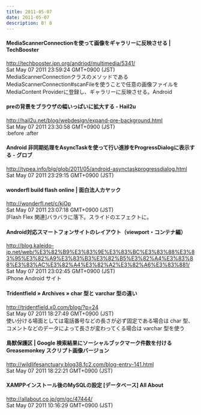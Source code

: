 ```yaml
---
title: 2011-05-07
date: 2011-05-07
description: B! 8
---
```


#### MediaScannerConnectionを使って画像をギャラリーに反映させる | TechBooster
http://techbooster.jpn.org/andriod/multimedia/5341/<br>
Sat May 07 2011 23:59:24 GMT+0900 (JST)<br>
MediaScannerConnectionクラスのメソッドであるMediaScannerConnection#scanFileを使うことで任意の画像ファイルをMediaContent Providerに登録し、ギャラリーに反映させる。Android


#### preの背景をブラウザの幅いっぱいに拡大する - Hail2u
http://hail2u.net/blog/webdesign/expand-pre-background.html<br>
Sat May 07 2011 23:30:58 GMT+0900 (JST)<br>
:before :after


#### Android 非同期処理をAsyncTaskを使って行い進捗をProgressDialogに表示する - グロブ
http://typea.info/blg/glob/2011/05/android-asynctaskprogressdialog.html<br>
Sat May 07 2011 23:29:15 GMT+0900 (JST)<br>


#### wonderfl build flash online | 面白法人カヤック
http://wonderfl.net/c/kjOp<br>
Sat May 07 2011 23:07:18 GMT+0900 (JST)<br>
[Flash Flex 関連]バラバラに落下。スライドのエフェクトに。


####   Android対応スマートフォンサイトのレイアウト（viewport・コンテナ編）
http://blog.kaleido-jp.net/web/%E3%82%B9%E3%83%9E%E3%83%BC%E3%83%88%E3%83%95%E3%82%A9%E3%83%B3%E3%82%B5%E3%82%A4%E3%83%88%E3%83%AC%E3%82%A4%E3%82%A2%E3%82%A6%E3%83%881/<br>
Sat May 07 2011 23:02:45 GMT+0900 (JST)<br>
iPhone Android サイト


#### Tridentfield  » Archives   » char 型と varchar 型の違い
http://tridentfield.x0.com/blog/?p=24<br>
Sat May 07 2011 18:27:49 GMT+0900 (JST)<br>
使い分ける場面としては電話番号などの長さが必ず固定である場合は char 型、コメントなどのデータによって長さが変わってくる場合は varchar 型を使う


#### 鳥獣保護区 | Google 検索結果にソーシャルブックマーク件数を付ける Greasemonkey スクリプト画像バージョン
http://wildlifesanctuary.blog38.fc2.com/blog-entry-141.html<br>
Sat May 07 2011 18:22:21 GMT+0900 (JST)<br>


#### XAMPPインストール後のMySQLの設定 [データベース] All About
http://allabout.co.jp/gm/gc/47444/<br>
Sat May 07 2011 10:16:29 GMT+0900 (JST)<br>



